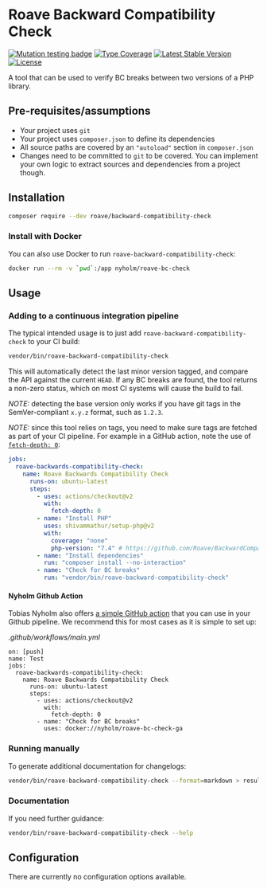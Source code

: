 # Roave Backward Compatibility Check

[![Mutation testing badge](https://img.shields.io/endpoint?style=flat&url=https%3A%2F%2Fbadge-api.stryker-mutator.io%2Fgithub.com%2FRoave%2FBackwardCompatibilityCheck%2Fmaster)](https://dashboard.stryker-mutator.io/reports/github.com/Roave/BackwardCompatibilityCheck/master)
[![Type Coverage](https://shepherd.dev/github/Roave/BackwardCompatibilityCheck/coverage.svg)](https://shepherd.dev/github/Roave/BackwardCompatibilityCheck)
[![Latest Stable Version](https://poser.pugx.org/roave/backward-compatibility-check/v/stable)](https://packagist.org/packages/roave/backward-compatibility-check)
[![License](https://poser.pugx.org/roave/backward-compatibility-check/license)](https://packagist.org/packages/roave/backward-compatibility-check)

A tool that can be used to verify BC breaks between two versions
of a PHP library.

## Pre-requisites/assumptions

 * Your project uses `git`
 * Your project uses `composer.json` to define its dependencies
 * All source paths are covered by an `"autoload"` section in `composer.json`
 * Changes need to be committed to `git` to be covered. You can implement your own logic to extract sources and dependencies from a project though.

## Installation

```bash
composer require --dev roave/backward-compatibility-check
```

### Install with Docker

You can also use Docker to run `roave-backward-compatibility-check`: 

```bash
docker run --rm -v `pwd`:/app nyholm/roave-bc-check
```

## Usage

### Adding to a continuous integration pipeline

The typical intended usage is to just add `roave-backward-compatibility-check`
to your CI build:

```bash
vendor/bin/roave-backward-compatibility-check
```

This will automatically detect the last minor version tagged, and
compare the API against the current `HEAD`. If any BC breaks are found,
the tool returns a non-zero status, which on most CI systems will cause
the build to fail.

*NOTE:* detecting the base version only works if you have git tags in
the SemVer-compliant `x.y.z` format, such as `1.2.3`.

*NOTE:* since this tool relies on tags, you need to make sure tags are fetched
as part of your CI pipeline. For example in a GitHub action, note the use of
[`fetch-depth: 0`](https://github.com/actions/checkout#fetch-all-history-for-all-tags-and-branches):

```.yaml
jobs:
  roave-backwards-compatibility-check:
    name: Roave Backwards Compatibility Check
      runs-on: ubuntu-latest
      steps:
        - uses: actions/checkout@v2
          with:
            fetch-depth: 0
        - name: "Install PHP"
          uses: shivammathur/setup-php@v2
          with:
            coverage: "none"
            php-version: "7.4" # https://github.com/Roave/BackwardCompatibilityCheck/issues/283
        - name: "Install dependencies"
          run: "composer install --no-interaction"
        - name: "Check for BC breaks"
          run: "vendor/bin/roave-backward-compatibility-check"
```

#### Nyholm Github Action

Tobias Nyholm also offers [a simple GitHub action](https://github.com/Nyholm/roave-bc-check-docker)
that you can use in your Github pipeline. We recommend this for most cases as
it is simple to set up:

_.github/workflows/main.yml_
```
on: [push]
name: Test
jobs:
  roave-backwards-compatibility-check:
    name: Roave Backwards Compatibility Check
      runs-on: ubuntu-latest
      steps:
        - uses: actions/checkout@v2
          with:
            fetch-depth: 0
        - name: "Check for BC breaks"
          uses: docker://nyholm/roave-bc-check-ga
```

### Running manually

To generate additional documentation for changelogs:

```bash
vendor/bin/roave-backward-compatibility-check --format=markdown > results.md
```

### Documentation

If you need further guidance:

```bash
vendor/bin/roave-backward-compatibility-check --help
```

## Configuration

There are currently no configuration options available.
